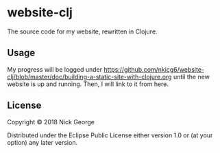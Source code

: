 # website-clj

The source code for my website, rewritten in Clojure. 

## Usage

My progress will be logged under <https://github.com/nkicg6/website-clj/blob/master/doc/building-a-static-site-with-clojure.org> until the new website is up and running. Then, I will link to it from here. 

## License

Copyright © 2018 Nick George

Distributed under the Eclipse Public License either version 1.0 or (at
your option) any later version.
